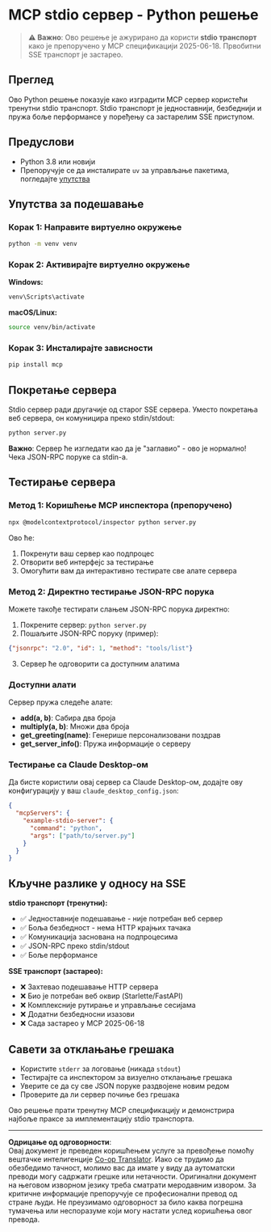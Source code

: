 <!--
CO_OP_TRANSLATOR_METADATA:
{
  "original_hash": "68cd055621b3370948a5a1dff7bedc9a",
  "translation_date": "2025-08-26T20:37:05+00:00",
  "source_file": "03-GettingStarted/05-stdio-server/solution/python/README.md",
  "language_code": "sr"
}
-->
# MCP stdio сервер - Python решење

> **⚠️ Важно**: Ово решење је ажурирано да користи **stdio транспорт** како је препоручено у MCP спецификацији 2025-06-18. Првобитни SSE транспорт је застарео.

## Преглед

Ово Python решење показује како изградити MCP сервер користећи тренутни stdio транспорт. Stdio транспорт је једноставнији, безбеднији и пружа боље перформансе у поређењу са застарелим SSE приступом.

## Предуслови

- Python 3.8 или новији
- Препоручује се да инсталирате `uv` за управљање пакетима, погледајте [упутства](https://docs.astral.sh/uv/#highlights)

## Упутства за подешавање

### Корак 1: Направите виртуелно окружење

```bash
python -m venv venv
```

### Корак 2: Активирајте виртуелно окружење

**Windows:**
```bash
venv\Scripts\activate
```

**macOS/Linux:**
```bash
source venv/bin/activate
```

### Корак 3: Инсталирајте зависности

```bash
pip install mcp
```

## Покретање сервера

Stdio сервер ради другачије од старог SSE сервера. Уместо покретања веб сервера, он комуницира преко stdin/stdout:

```bash
python server.py
```

**Важно**: Сервер ће изгледати као да је "заглавио" - ово је нормално! Чека JSON-RPC поруке са stdin-а.

## Тестирање сервера

### Метод 1: Коришћење MCP инспектора (препоручено)

```bash
npx @modelcontextprotocol/inspector python server.py
```

Ово ће:
1. Покренути ваш сервер као подпроцес
2. Отворити веб интерфејс за тестирање
3. Омогућити вам да интерактивно тестирате све алате сервера

### Метод 2: Директно тестирање JSON-RPC порука

Можете такође тестирати слањем JSON-RPC порука директно:

1. Покрените сервер: `python server.py`
2. Пошаљите JSON-RPC поруку (пример):

```json
{"jsonrpc": "2.0", "id": 1, "method": "tools/list"}
```

3. Сервер ће одговорити са доступним алатима

### Доступни алати

Сервер пружа следеће алате:

- **add(a, b)**: Сабира два броја
- **multiply(a, b)**: Множи два броја  
- **get_greeting(name)**: Генерише персонализовани поздрав
- **get_server_info()**: Пружа информације о серверу

### Тестирање са Claude Desktop-ом

Да бисте користили овај сервер са Claude Desktop-ом, додајте ову конфигурацију у ваш `claude_desktop_config.json`:

```json
{
  "mcpServers": {
    "example-stdio-server": {
      "command": "python",
      "args": ["path/to/server.py"]
    }
  }
}
```

## Кључне разлике у односу на SSE

**stdio транспорт (тренутни):**
- ✅ Једноставније подешавање - није потребан веб сервер
- ✅ Боља безбедност - нема HTTP крајњих тачака
- ✅ Комуникација заснована на подпроцесима
- ✅ JSON-RPC преко stdin/stdout
- ✅ Боље перформансе

**SSE транспорт (застарео):**
- ❌ Захтевао подешавање HTTP сервера
- ❌ Био је потребан веб оквир (Starlette/FastAPI)
- ❌ Комплексније рутирање и управљање сесијама
- ❌ Додатни безбедносни изазови
- ❌ Сада застарео у MCP 2025-06-18

## Савети за отклањање грешака

- Користите `stderr` за логовање (никада `stdout`)
- Тестирајте са инспектором за визуелно отклањање грешака
- Уверите се да су све JSON поруке раздвојене новим редом
- Проверите да ли сервер почиње без грешака

Ово решење прати тренутну MCP спецификацију и демонстрира најбоље праксе за имплементацију stdio транспорта.

---

**Одрицање од одговорности**:  
Овај документ је преведен коришћењем услуге за превођење помоћу вештачке интелигенције [Co-op Translator](https://github.com/Azure/co-op-translator). Иако се трудимо да обезбедимо тачност, молимо вас да имате у виду да аутоматски преводи могу садржати грешке или нетачности. Оригинални документ на његовом изворном језику треба сматрати меродавним извором. За критичне информације препоручује се професионални превод од стране људи. Не преузимамо одговорност за било каква погрешна тумачења или неспоразуме који могу настати услед коришћења овог превода.